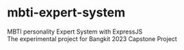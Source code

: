# mbti-expert-system
MBTI personality Expert System with ExpressJS
<br/>
The experimental project for Bangkit 2023 Capstone Project
